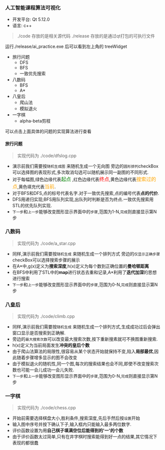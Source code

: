 ### 人工智能课程算法可视化 
- 开发平台: Qt 5.12.0
- 语言: c++
>  ./code 存放的是相关源代码
>  ./release 存放的是通过qt打包的可执行文件

运行./release/ai_practice.exe 后可以看到左上角的 treeWidget
- 旅行问题 
  - DFS
  - BFS
  - 一致优先搜索
- 八数码
  - BFS
  - A*
- 八皇后
  - 爬山法
  - 模拟退火
- 一字棋
  - alpha-beta剪枝
  
可以点击上面具体的问题的实现算法进行查看

#### 旅行问题 
> 实现代码为 ./code/dfslog.cpp

- 演示前我们需要按`随机生成图` 来随机生成一个无向图 旁边的`圆形排列`checkBox可以选择图的表现形式,多次取消勾选可以随机展示同一副图的不同形式.  
- 对于每幅图,绿色边缘代表<font color=green size=3 >起点</font> ,红色边缘代表<font color=red size=3 >终点</font>,黄色边缘代表<font color=orange size=3 >搜索过的点</font>,黄色填充代表<font color=orange size=3 >当前</font>.  
- 对于BFS和DFS,点的标号代表名字.对于一致优先搜索,点的编号代表<b>点的代价</b>.
- DFS用递归实现;BFS用队列实现,出队列时判断是否为终点.一致优先搜索用STL的优先队列实现.
- `下一步`和`上一步`能够改变图形显示界面中的`步骤`,范围为1-N,`完成`则直接显示第N步

### 八数码
> 实现代码为 ./code/a_star.cpp

- 同样,演示前我们需要按`随机生成` 来随机生成一个排列方式 旁边的`仅显示正确步骤`checkBox可以选择搜索步骤的展示 
- 在A*中,g(x)定义为<b>搜索深度</b>,h(x)定义为每个数到正确位置的<b>曼哈顿距离 </b>
- 在BFS中利用了STL中的<b>map</b>进行状态去重和记录,A*利用了<b>迭代加深</b>的思想进行搜索
- `下一步`和`上一步`能够改变图形显示界面中的`步骤`,范围为0-N,`完成`则直接显示第N步
  
### 八皇后
> 实现代码为 ./code/climb.cpp

- 同样,演示前我们需要按`随机生成` 来随机生成一个排列方式,生成成功过后会弹出窗口显示是否搜索到正确解. 
- 旁边的`最大搜索次数`可以改变最大搜索次数,按下重新搜素就可不换图重新搜索.
- h(x)定义为当前局面发生<b>冲突的皇后个数</b>
- 由于爬山法算法的局限性,很容易从某个状态开始就保持不变,陷入<b>局部最优</b>,因此随着步骤增多显示的图不会改变
- 由于模拟退火的随机性,同一个图,每次的搜索结果也会不同,即使不改变搜索次数也可能一会儿成功一会儿失败.
- `下一步`和`上一步`能够改变图形显示界面中的`步骤`,范围为0-N,`完成`则直接显示第N步

### 一字棋
> 实现代码为 ./code/chess.cpp

- 开始前需要选择棋盘大小,胜利条件,搜索深度,先后手然后按`设置`开始
- 输入图中序号并按下确认下子,输入框内只能输入最多两位数字.
- 评价函数设置为用<b>自己棋子填满空位后能得到的'一'的个数</b>
- 由于评价函数太过简单,只有在井字棋时搜索能得到好一点的结果,其它情况下表现的都很蠢

